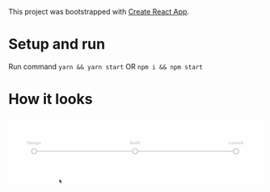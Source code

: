 This project was bootstrapped with [Create React App](https://github.com/facebookincubator/create-react-app).

# Setup and run
Run command `yarn && yarn start` OR `npm i && npm start`

# How it looks
![alt tag](https://raw.githubusercontent.com/feyzo/step-progress/master/demo.gif)